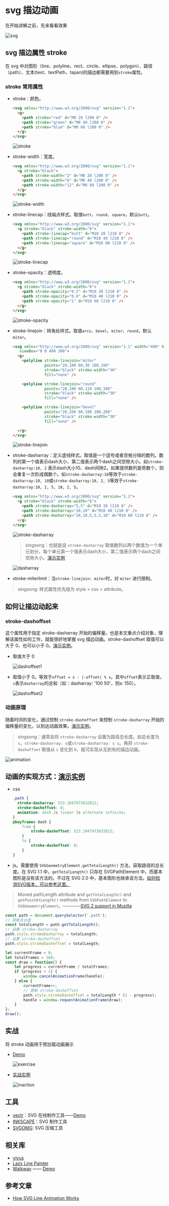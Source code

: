 # svg 描边动画

在开始讲解之前，先来看看效果

![svg](https://raw.githubusercontent.com/zhansingsong/fe-tutorials/master/svg%E6%8F%8F%E8%BE%B9%E5%8A%A8%E7%94%BB/imgs/svg.gif)

## svg 描边属性 stroke

在 svg 中对图形（line、polyline、rect、circle、ellipse、polygon）、路径（path）、文本(text、textPath、tspan)的描边都需要用到`stroke`属性。

### stroke 常用属性

- stroke：颜色。
  ```html
  <svg xmlns="http://www.w3.org/2000/svg" version="1.1">
    <g>
      <path stroke="red" d="M0 20 l200 0" />
      <path stroke="green" d="M0 40 l200 0" />
      <path stroke="blue" d="M0 60 l200 0" />
    </g>
  </svg>
  ```
  ![stroke](https://raw.githubusercontent.com/zhansingsong/fe-tutorials/master/svg%E6%8F%8F%E8%BE%B9%E5%8A%A8%E7%94%BB/imgs/stroke.png)

- stroke-width：宽度。
  ```html
  <svg xmlns="http://www.w3.org/2000/svg" version="1.1">
    <g stroke="black">
      <path stroke-width="2" d="M0 20 l200 0" />
      <path stroke-width="6" d="M0 40 l200 0" />
      <path stroke-width="12" d="M0 60 l200 0" />
    </g>
  </svg>
  ```
  ![stroke-width](https://raw.githubusercontent.com/zhansingsong/fe-tutorials/master/svg%E6%8F%8F%E8%BE%B9%E5%8A%A8%E7%94%BB/imgs/stroke-width.png)

- stroke-linecap：线端点样式。取值`butt`、`round`、`square`，默认`butt`。
  ```html
  <svg xmlns="http://www.w3.org/2000/svg" version="1.1">
    <g stroke="black" stroke-width="6">
      <path stroke-linecap="butt" d="M10 20 l210 0" />
      <path stroke-linecap="round" d="M10 40 l210 0" />
      <path stroke-linecap="square" d="M10 60 l210 0" />
    </g>
  </svg>
  ```
  ![stroke-linecap](https://raw.githubusercontent.com/zhansingsong/fe-tutorials/master/svg%E6%8F%8F%E8%BE%B9%E5%8A%A8%E7%94%BB/imgs/stroke-linecap.png)
- stroke-opacity：透明度。
  ```html
  <svg xmlns="http://www.w3.org/2000/svg" version="1.1">
    <g stroke="black" stroke-width="6">
      <path stroke-opacity="0.2" d="M10 20 l210 0" />
      <path stroke-opacity="0.6" d="M10 40 l210 0" />
      <path stroke-opacity="1" d="M10 60 l210 0" />
    </g>
  </svg>
  ```
  ![stroke-opacity](https://raw.githubusercontent.com/zhansingsong/fe-tutorials/master/svg%E6%8F%8F%E8%BE%B9%E5%8A%A8%E7%94%BB/imgs/stroke-opacity.png)
  
- stroke-linejoin：转角处样式。取值`arcs`、`bevel`、`miter`、`round`，默认`miter`。
  ```html
  <svg xmlns="http://www.w3.org/2000/svg" version="1.1" width="400" height="300"
     viewBox="0 0 400 300">
    <g>
      <polyline stroke-linejoin="miter"
                points="20,100 60,30 100,100"
                stroke="black" stroke-width="30"
                fill="none" />

      <polyline stroke-linejoin="round"
                points="20,180 60,110 100,180"
                stroke="black" stroke-width="30"
                fill="none" />

      <polyline stroke-linejoin="bevel"
                points="20,260 60,190 100,260"
                stroke="black" stroke-width="30"
                fill="none" />

    </g>
  </svg>
  ```
  ![stroke-linejoin](https://raw.githubusercontent.com/zhansingsong/fe-tutorials/master/svg%E6%8F%8F%E8%BE%B9%E5%8A%A8%E7%94%BB/imgs/stroke-linejoin.png)

- stroke-dasharray：定义虚线样式。取值是一个逗号或者空格分隔的数列。数列的第一个值表示dash大小、第二值表示两个dash之间空隙大小。如`stroke-dasharray:10, 2` 表示dash大小10、dash间隙2。如果提供数列是奇数个，则会重复一次形成偶数个。如`stroke-dasharray:10`等效于`stroke-dasharray:10, 10`或`stroke-dasharray:10, 2, 5`等效于`stroke-dasharray:10, 2, 5, 10, 2, 5`。

  ```html
  <svg xmlns="http://www.w3.org/2000/svg" version="1.1">
    <g stroke="black" stroke-width="6">
      <path stroke-dasharray="5,5" d="M10 20 l210 0" />
      <path stroke-dasharray="10,10" d="M10 40 l210 0" />
      <path stroke-dasharray="20,10,5,5,5,10" d="M10 60 l210 0" />
    </g>
  </svg>
  ```
  ![stroke-dasharray](https://raw.githubusercontent.com/zhansingsong/fe-tutorials/master/svg%E6%8F%8F%E8%BE%B9%E5%8A%A8%E7%94%BB/imgs/stroke-dasharray.png)
  >singsong：也就是说 `stroke-dasharray` 取值数列以两个数值为一个单元划分，每个单元第一个值表示dash大小，第二值表示两个dash之间空隙大小。[演示实例](http://htmlpreview.github.io/?https://github.com/zhansingsong/fe-tutorials/blob/master/svg描边动画/demo/stroke-dasharray.html)

  ![dasharray](https://raw.githubusercontent.com/zhansingsong/fe-tutorials/master/svg%E6%8F%8F%E8%BE%B9%E5%8A%A8%E7%94%BB/imgs/dasharray.gif)

- stroke-miterlimit：当`stroke-linejoin: miter`时，对 `miter` 进行限制。


> singsong: 样式属性优先级为 style > css > attribute。

## 如何让描边动起来

### stroke-dashoffset

这个属性用于指定 stroke-dasharray 开始的偏移量。也是本文重点介绍对象，理解该属性如何工作，就能很好地掌握 svg 描边动画。stroke-dashoffset 取值可以大于 0，也可以小于 0。[演示实例](http://htmlpreview.github.io/?https://github.com/zhansingsong/fe-tutorials/blob/master/svg描边动画/demo/stroke-dashoffset.html)。
- 取值大于 0

  ![dashoffset1](https://raw.githubusercontent.com/zhansingsong/fe-tutorials/master/svg%E6%8F%8F%E8%BE%B9%E5%8A%A8%E7%94%BB/imgs/dashoffset1.gif)

- 取值小于 0。等效于`offset = s - |-offset| % s`。其中`offset`表示正取值，`s`表示`dasharray`的总和（如：dasharray: '100 50'，则s: 150）。

  ![dashoffset2](https://raw.githubusercontent.com/zhansingsong/fe-tutorials/master/svg%E6%8F%8F%E8%BE%B9%E5%8A%A8%E7%94%BB/imgs/dashoffset2.gif)


### 动画原理

随着时间的变化，通过控制 `stroke-dashoffset` 来控制 `stroke-dasharray` 开始的偏移量的变化，以到达动画效果。[演示实例](http://htmlpreview.github.io/?https://github.com/zhansingsong/fe-tutorials/blob/master/svg描边动画/demo/animation_js.html)。
>singsong：通常会将 `stroke-dasharray` 设置为路径总长度。如总长度为`s`，`stroke-dasharray: s`或`stroke-dasharray: s s`。再将 `stroke-dashoffset` 取值从 `s` 变化到 `0`，就可实现从无到有的描边动画。

![animation](https://raw.githubusercontent.com/zhansingsong/fe-tutorials/master/svg%E6%8F%8F%E8%BE%B9%E5%8A%A8%E7%94%BB/imgs/animation.gif)

## 动画的实现方式：[演示实例](http://htmlpreview.github.io/?https://github.com/zhansingsong/fe-tutorials/blob/master/svg描边动画/demo/animation_demo.html)

- css
  ```css
  .path {
    stroke-dasharray: 523.1047973632812;
    stroke-dashoffset: 0;
    animation: dash 2s linear 3s alternate infinite;
  }
  @keyframes dash {
      from {
          stroke-dashoffset: 523.1047973632812;
      }
      to {
          stroke-dashoffset: 0;
      }
  }
  ```
- js。需要使用 `SVGGeometryElement.getTotalLength()` 方法，获取路径的总长度。在 SVG 1.1 中，`getTotalLength()` 只存在 SVGPathElement 中，而基本图形是没有该方法的。不过在 SVG 2.0 中，基本图形也继承该方法。[如何检测SVG版本，可以参考这里。](https://stackoverflow.com/questions/26088839/how-do-i-know-if-my-browser-supports-svg-2-0)
> Moved pathLength attribute and `getTotalLength()` and `getPointAtLength()` methods from `SVGPathElement` to `SVGGeometryElement`。————[SVG 2 support in Mozilla
](https://developer.mozilla.org/en-US/docs/Web/SVG/SVG_2_support_in_Mozilla)

  ```js
  const path = document.querySelector('.path');
  // 获取总长度
  const totalLength = path.getTotalLength();
  // 设置 stroke-dasharray
  path.style.strokeDasharray = totalLength;
  // 设置 stroke-dashoffset
  path.style.strokeDashoffset = totalLength;

  let currentFrame = 0;
  let totalFrames = 160;
  const draw = function() {
      let progress = currentFrame / totalFrames;
      if (progress > 1) {
          window.cancelAnimationFrame(handle);
      } else {
          currentFrame++;
          // 更新 stroke-dashoffset
          path.style.strokeDashoffset = totalLength * (1 - progress);
          handle = window.requestAnimationFrame(draw);
      }
  };
  draw();
  ```

## 实战

将 stroke 动画用于预加载动画展示

- [Demo](http://htmlpreview.github.io/?https://github.com/zhansingsong/fe-tutorials/blob/master/svg描边动画/demo/exercise.html)

  ![exercise](https://raw.githubusercontent.com/zhansingsong/fe-tutorials/master/svg%E6%8F%8F%E8%BE%B9%E5%8A%A8%E7%94%BB/imgs/exercise.gif)

- [实战实例](https://tympanus.net/Development/SVGDrawingAnimation/index.html)

  ![inaction](https://raw.githubusercontent.com/zhansingsong/fe-tutorials/master/svg%E6%8F%8F%E8%BE%B9%E5%8A%A8%E7%94%BB/imgs/inaction.gif)

## 工具
- [vectr](https://vectr.com/)：SVG 在线制作工具——[Demo](https://dev.to/oppnheimer/you-too-can-animate-svg-line-animation-jgm)
- [INKSCAPE](https://inkscape.org/)：SVG 制作工具
- [SVGOMG](https://jakearchibald.github.io/svgomg/): SVG 压缩工具



## 相关库
- [vivus](http://maxwellito.github.io/vivus/)
- [Lazy Line Painter](https://github.com/camoconnell/lazy-line-painter)
- [Walkway](https://github.com/ConnorAtherton/walkway) —— [Demo](https://www.polygon.com/a/ps4-review)

## 参考文章
- [How SVG Line Animation Works](https://css-tricks.com/svg-line-animation-works/)